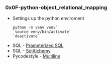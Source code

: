 ### 0x0F-python-object_relational_mapping

- Settings up the python enviroment 
    ```python3
    python -m venv venv`
    `source venv/bin/activate`
    `deactivate`
    ```
- SQL - [Prameterized SQL](https://stackoverflow.com/questions/775296/mysql-parameterized-queries)
- SQL - [SqlAlchemy](https://overiq.com/sqlalchemy-101/defining-schema-in-sqlalchemy-core/)
- Pycodestyle - [Multiline](https://www.flake8rules.com/rules/E502.html)
